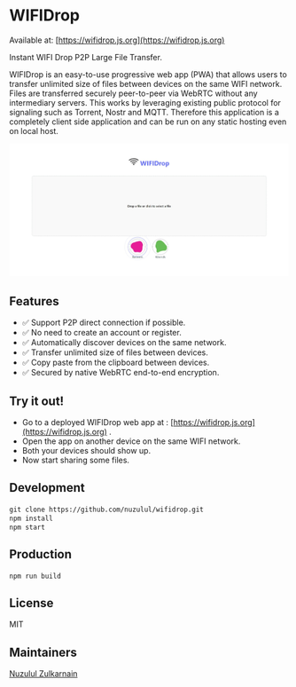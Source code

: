 # WIFIDrop

Available at: [https://wifidrop.js.org](https://wifidrop.js.org)

Instant WIFI Drop P2P Large File Transfer.

WIFIDrop is an easy-to-use progressive web app (PWA) that allows users to transfer unlimited size of files between devices on the same WIFI network. Files are transferred securely peer-to-peer via WebRTC without any intermediary servers. This works by leveraging existing public protocol for signaling such as Torrent, Nostr and MQTT. Therefore this application is a completely client side application and can be run on any static hosting even on local host.

![WIFIDrop](screenshot.jpeg)

## Features

* ✅ Support P2P direct connection if possible.
* ✅ No need to create an account or register.
* ✅ Automatically discover devices on the same network.
* ✅ Transfer unlimited size of files between devices.
* ✅ Copy paste from the clipboard between devices.
* ✅ Secured by native WebRTC end-to-end encryption.

## Try it out!

* Go to a deployed WIFIDrop web app at : [https://wifidrop.js.org](https://wifidrop.js.org) .
* Open the app on another device on the same WIFI network.
* Both your devices should show up.
* Now start sharing some files.

## Development

```
git clone https://github.com/nuzulul/wifidrop.git
npm install
npm start
```

## Production

```
npm run build
```

## License

MIT

## Maintainers

[Nuzulul Zulkarnain](https://github.com/nuzulul)